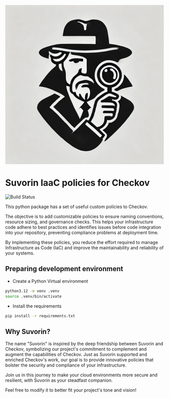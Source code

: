 
![](/.assets/images/logo.png)

# Suvorin IaaC policies for Checkov

![Build Status](https://github.com/rafaelherik/suvorin/actions/workflows/suvorin-build.yml/badge.svg)


This python package has a set of useful custom policies to Checkov.

The objective is to add customizable policies to ensure naming conventions, resource sizing, and governance checks. This helps your infrastructure code adhere to best practices and identifies issues before code integration into your repository, preventing compliance problems at deployment time.

By implementing these policies, you reduce the effort required to manage Infrastructure as Code (IaC) and improve the maintainability and reliability of your systems.


## Preparing development environment

 - Create a Python Virtual environment

```bash
python3.12 -m venv .venv
source .venv/bin/activate
```
 - Install the requirements

```bash
pip install -r requirements.txt
```


## Why Suvorin?

The name "Suvorin" is inspired by the deep friendship between Suvorin and Checkov, symbolizing our project's commitment to complement and augment the capabilities of Checkov. Just as Suvorin supported and enriched Checkov's work, our goal is to provide innovative policies that bolster the security and compliance of your infrastructure.

Join us in this journey to make your cloud environments more secure and resilient, with Suvorin as your steadfast companion.

Feel free to modify it to better fit your project's tone and vision!
